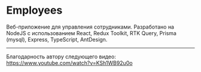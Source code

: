 # Employees
Веб-приложение для управления сотрудниками. 
Разработано на NodeJS с использованием React, Redux Toolkit, RTK Query, Prisma (mysql), Express, TypeScript, AntDesign.

---

Благодарность автору следующего видео: https://www.youtube.com/watch?v=KSh1WB92u0o
